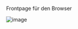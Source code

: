 Frontpage für den Browser

![image](https://user-images.githubusercontent.com/84669111/206897888-7efe54be-5d5d-43cd-a6f8-b83296f01f73.png)
